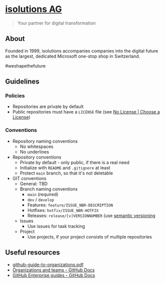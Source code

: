 # [isolutions AG](https://www.isolutions.ch/)

> Your partner for digital transformation

## About

Founded in 1999, isolutions accompanies companies into the digital future as the largest, dedicated Microsoft one-stop shop in Switzerland.

#weshapethefuture

## Guidelines

### Policies

- Repositories are private by default
- Public repositories must have a `LICENSE` file (see [No License | Choose a License](https://choosealicense.com/no-permission/))

### Conventions

- Repository naming conventions
  - No whitespaces
  - No underlines
- Repository conventions
  - Private by default - only public, if there is a real need
  - Initialize with `README` and `.gitignore` at least
  - Protect `main` branch, so that it's not deletable
- GIT conventions
  - General: TBD
  - Branch naming conventions
    - `main` (required)
    - `dev` / `develop`
    - Features: `feature/ISSUE_NBR-DESCRIPTION`
    - Hotfixes: `hotfix/ISSUE_NBR-HOTFIX`
    - Releases: `release/[v]VERSIONNUMBER` (use [semantic versioning](https://semver.org/)
  - Issues
    - Use issues for task tracking
  - Project
    - Use projects, if your project consists of multiple repositories

## Useful resources

- [github-guide-to-organizations.pdf](https://resources.github.com/downloads/github-guide-to-organizations.pdf)
- [Organizations and teams - GitHub Docs](https://docs.github.com/en/organizations)
- [GitHub Enterprise guides - GitHub Docs](https://docs.github.com/en/enterprise-cloud@latest/admin/guides)
